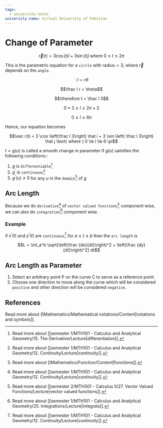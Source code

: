 ```yaml
---
tags:
  - university-notes
university-name: Virtual University of Pakistan
---
```


# Change of Parameter

$$\vec r(t) = 3 \cos (t) \hat i + 3 \sin(t) \hat j \text{ where } 0 \le t \le 2 \pi$$

This is the parametric equation for a `circle` with $\text{radius} = 3$, where $\vec r$ depends on the `angle`.  

$$\because l = r \theta$$

$$\frac l r = \theta$$

$$\therefore t = \frac l 3$$

$$0 \times 3 \le l \le 2 \pi \times 3$$

$$0 \le l \le 6 \pi$$

Hence, our equation becomes  

$$\vec r(l) = 3 \cos \left(\frac l 3\right) \hat i + 3 \sin \left( \frac l 3\right) \hat j \text{ where } 0 \le l \le 6 \pi$$

$t = g(u)$ is called a smooth change in parameter if $g(u)$ satisfies the following conditions::

1. $g$ is `differentiable`[^1]
2. $g^\prime$ is `continuous`[^2]
3. $g^\prime(u) \ne 0$ for any $u$ in the `domain`[^3] of $g$

## Arc Length
Because we do `derivative`[^2] of `vector valued functions`[^4] component wise, we can also do `integration`[^5] component wise.

### Example
if $x^\prime (t)$ and $y^\prime (t)$ are `continuous`[^2] for $a \le t \le b$ then the `arc length` is  

$$L = \int_a^b \sqrt{\left(\frac {dx}{dt}\right)^2 + \left(\frac {dy}{dt}\right)^2} dt$$

## Arc Length as Parameter
1. Select an arbitrary point P on the curve C to serve as a reference point.
2. Choose one direction to move along the curve which will be considered `positive` and other direction will be considered `negative`.

## References
Read more about [[Mathematics/Mathematical notations/Content|notations and symbols]].

[^1]: Read more about [[semester 1/MTH101 - Calculus and Analytical Geometry/15. The Derivative/Lecture|differentiation]].
[^2]: Read more about [[semester 1/MTH101 - Calculus and Analytical Geometry/12. Continuity/Lecture|continuity]].
[^3]: Read more about [[Mathematics/Function/Content|functions]].
[^4]: Read more about [[semester 2/MTH301 - Calculus II/27. Vector Valued Functions/Lecture|vector valued functions]].
[^5]: Read more about [[semester 1/MTH101 - Calculus and Analytical Geometry/25. Integrations/Lecture|integrals]].
